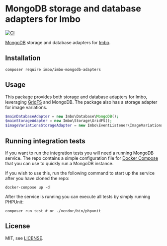 # MongoDB storage and database adapters for Imbo

[![CI](https://github.com/imbo/imbo-mongodb-adapters/workflows/CI/badge.svg)](https://github.com/imbo/imbo-mongodb-adapters/actions?query=workflow%3ACI)

[MongoDB](https://www.mongodb.com/) storage and database adapters for [Imbo](https://imbo.io).

## Installation

    composer require imbo/imbo-mongodb-adapters

## Usage

This package provides both storage and database adapters for Imbo, leveraging [GridFS](https://docs.mongodb.com/manual/core/gridfs/) and MongoDB. The package also has a storage adapter for image variations.

```php
$mainDatabaseAdapter = new Imbo\Database\MongoDB();
$mainStorageAdapter = new Imbo\Storage\GridFS();
$imageVariationsStorageAdapter = new Imbo\EventListener\ImageVariations\Storage\GridFS();
```

## Running integration tests

If you want to run the integration tests you will need a running MongoDB service. The repo contains a simple configuration file for [Docker Compose](https://docs.docker.com/compose/) that you can use to quickly run a MongoDB instance.

If you wish to use this, run the following command to start up the service after you have cloned the repo:

```
docker-compose up -d
```

After the service is running you can execute all tests by simply running PHPUnit:

```
composer run test # or ./vendor/bin/phpunit
```

## License

MIT, see [LICENSE](LICENSE).
